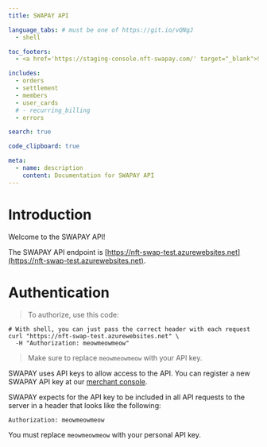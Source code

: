 ```yaml
---
title: SWAPAY API

language_tabs: # must be one of https://git.io/vQNgJ
  - shell

toc_footers:
  - <a href='https://staging-console.nft-swapay.com/' target="_blank">Start here</a>

includes:
  - orders
  - settlement
  - members
  - user_cards
  # - recurring_billing
  - errors

search: true

code_clipboard: true

meta:
  - name: description
    content: Documentation for SWAPAY API
---
```


# Introduction

Welcome to the SWAPAY API!

The SWAPAY API endpoint is [https://nft-swap-test.azurewebsites.net](https://nft-swap-test.azurewebsites.net).


# Authentication

> To authorize, use this code:


```shell
# With shell, you can just pass the correct header with each request
curl "https://nft-swap-test.azurewebsites.net" \
  -H "Authorization: meowmeowmeow"
```

> Make sure to replace `meowmeowmeow` with your API key.

SWAPAY uses API keys to allow access to the API. You can register a new SWAPAY API key at our [merchant console](https://staging-merchant.nft-swapay.com/).

SWAPAY expects for the API key to be included in all API requests to the server in a header that looks like the following:

`Authorization: meowmeowmeow`

<aside class="notice">
You must replace <code>meowmeowmeow</code> with your personal API key.
</aside>

